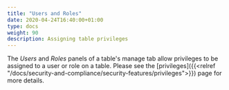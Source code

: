 ```yaml
---
title: "Users and Roles"
date: 2020-04-24T16:40:00+01:00
type: docs
weight: 90
description: Assigning table privileges
---
```

The _Users_ and _Roles_ panels of a table's manage tab allow privileges to be assigned to a user or role on a table. Please see the [privileges]({{<relref "/docs/security-and-compliance/security-features/privileges">}}) page for more details.
